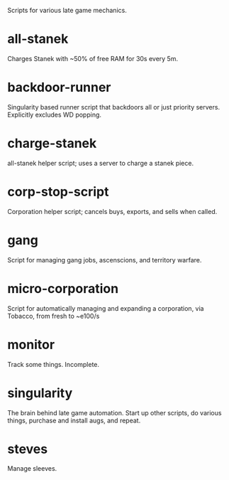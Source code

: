 Scripts for various late game mechanics.

# all-stanek
Charges Stanek with ~50% of free RAM for 30s every 5m. 

# backdoor-runner
Singularity based runner script that backdoors all or just priority servers. Explicitly excludes WD popping.

# charge-stanek
all-stanek helper script; uses a server to charge a stanek piece.

# corp-stop-script
Corporation helper script; cancels buys, exports, and sells when called.

# gang
Script for managing gang jobs, ascenscions, and territory warfare.

# micro-corporation
Script for automatically managing and expanding a corporation, via Tobacco, from fresh to ~e100/s

# monitor
Track some things. Incomplete.

# singularity
The brain behind late game automation. Start up other scripts, do various things, purchase and install augs, and repeat.

# steves
Manage sleeves.
